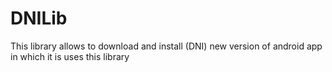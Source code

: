 DNILib
======

This library allows to download and install (DNI) new version of android app in which it is uses this library
